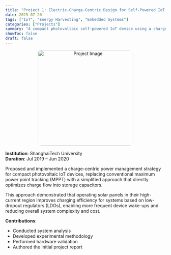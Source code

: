 ```yaml
---
title: "Project 1: Electric-Charge-Centric Design for Self-Powered IoT Devices"
date: 2025-07-20
tags: ["IoT", "Energy Harvesting", "Embedded Systems"]
categories: ["Projects"]
summary: "A compact photovoltaic self-powered IoT device using a charge-centric power management strategy to simplify MPPT and enhance energy efficiency."
showToc: false
draft: false
---
```


<div style="text-align: center; margin-bottom: 1rem;">
  <img src="images/avatar.png"  alt="Project Image" style="width: 300px; border-radius: 12px;" />
</div>

**Institution**: ShanghaiTech University  
**Duration**: Jul 2019 – Jun 2020  

Proposed and implemented a charge-centric power management strategy for compact photovoltaic IoT devices, replacing conventional maximum power point tracking (MPPT) with a simplified approach that directly optimizes charge flow into storage capacitors.

This approach demonstrated that operating solar panels in their high-current region improves charging efficiency for systems based on low-dropout regulators (LDOs), enabling more frequent device wake-ups and reducing overall system complexity and cost.

**Contributions**:
- Conducted system analysis  
- Developed experimental methodology  
- Performed hardware validation  
- Authored the initial project report

